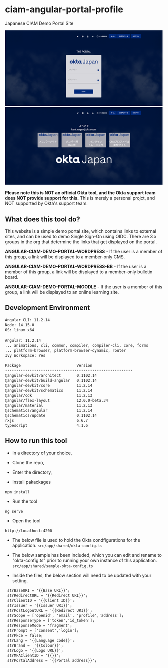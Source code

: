# ciam-angular-portal-profile
Japanese CIAM Demo Portal Site

<img src="/Capture2.PNG" alt="drawing" width="600"/>
<img src="/Capture.PNG" alt="drawing" width="600"/>

**Please note this is NOT an official Okta tool, and the Okta support team does NOT provide support for this.**
This is merely a personal projct, and NOT supported by Okta's support team.


## What does this tool do?
This website is a simple demo portal site, which contains links to external sites, and can be used to demo Single Sign-On using OIDC.
There are 3 x groups in the org that determine the links that get displayed on the portal.


**ANGULAR-CIAM-DEMO-PORTAL-WORDPRESS** - If the user is a member of this group, a link will be displayed to a member-only CMS.

**ANGULAR-CIAM-DEMO-PORTAL-WORDPRESS-BB** - If the user is a member of this group, a link will be displayed to a member-only bulletin board.

**ANGULAR-CIAM-DEMO-PORTAL-MOODLE** - If the user is a member of this group, a link will be displayed to an online learning site.

## Development Environment
```
Angular CLI: 11.2.14
Node: 14.15.0
OS: linux x64

Angular: 11.2.14
... animations, cli, common, compiler, compiler-cli, core, forms
... platform-browser, platform-browser-dynamic, router
Ivy Workspace: Yes

Package                         Version
---------------------------------------------------------
@angular-devkit/architect       0.1102.14
@angular-devkit/build-angular   0.1102.14
@angular-devkit/core            11.2.14
@angular-devkit/schematics      11.2.14
@angular/cdk                    11.2.13
@angular/flex-layout            12.0.0-beta.34
@angular/material               11.2.13
@schematics/angular             11.2.14
@schematics/update              0.1102.14
rxjs                            6.6.7
typescript                      4.1.6

```

## How to run this tool
- In a directory of your choice,

- Clone the repo,

- Enter the directory,

- Install pakackages

`npm install`
- Run the tool

`ng serve`
- Open the tool

`http://localhost:4200`

- The below file is used to hold the Okta condfigurations for the application.
`src/app/shared/okta-config.ts`

- The below sample has been included, which you can edit and rename to "okta-config.ts" prior to running your own instance of this application.
`src/app/shared/sample-okta-config.ts`

- Inside the files, the below section will need to be updated with your setting.

```
 strBaseURI = '{{Base URI}}';  
 strRedirectURL = '{{Redirect URI}}';
 strClientID = '{{Client ID}}';
 strIssuer = '{{Issuer URI}}';
 strPostLogoutURL = '{{Redirect URI}}';
 strScope = ['openid', 'email', 'profile','address'];
 strResponseType = ['token','id_token'];
 strResponseMode = 'fragment';
 strPrompt = ['consent','login'];
 strPkce = false;
 strLang = '{{Language code}}';
 strBrand =  '{{Colour}}';
 strLogo = '{{Logo URL}}';
 strMFAClientID = '{{}}';
 strPortalAddress = '{{Portal address}}';

```




